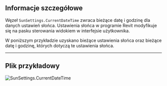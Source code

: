 ## Informacje szczegółowe
Węzeł `SunSettings.CurrentDateTime` zwraca bieżące datę i godzinę dla danych ustawień słońca. Ustawienia słońca w programie Revit modyfikuje się na pasku sterowania widokiem w interfejsie użytkownika.

W poniższym przykładzie uzyskano bieżące ustawienia słońca oraz bieżące datę i godzinę, których dotyczą te ustawienia słońca.
___
## Plik przykładowy

![SunSettings.CurrentDateTime](./Revit.Elements.SunSettings.CurrentDateTime_img.jpg)
